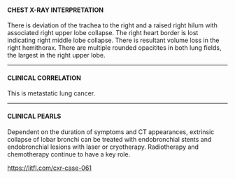 #### CHEST X-RAY INTERPRETATION
There is deviation of the trachea to the right and a raised right hilum with associated right upper lobe collapse. The right heart border is lost indicating right middle lobe collapse. There is resultant volume loss in the right hemithorax. There are multiple rounded opacitites in both lung fields, the largest in the right upper lobe.

---------------
#### CLINICAL CORRELATION
This is metastatic lung cancer.

---------------
#### CLINICAL PEARLS
Dependent on the duration of symptoms and CT appearances, extrinsic collapse of lobar bronchi can be treated with endobronchial stents and endobronchial lesions with laser or cryotherapy. Radiotherapy and chemotherapy continue to have a key role.


<https://litfl.com/cxr-case-061>